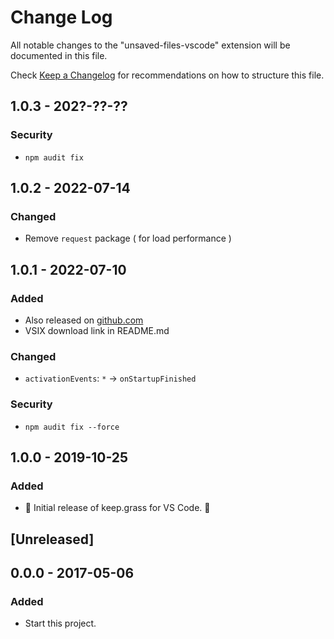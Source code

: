 # Change Log

All notable changes to the "unsaved-files-vscode" extension will be documented in this file.

Check [Keep a Changelog](http://keepachangelog.com/) for recommendations on how to structure this file.

## 1.0.3 - 202?-??-??

### Security

- `npm audit fix`

## 1.0.2 - 2022-07-14

### Changed

- Remove `request` package ( for load performance )

## 1.0.1 - 2022-07-10

### Added

- Also released on [github.com](https://github.com/wraith13/keep-grass-vscode/releases)
- VSIX download link in README.md

### Changed

- `activationEvents`: `*` -> `onStartupFinished`

### Security

- `npm audit fix --force`

## 1.0.0 - 2019-10-25

### Added

- 🎊 Initial release of keep.grass for VS Code. 🎉

## [Unreleased]

## 0.0.0 - 2017-05-06

### Added

- Start this project.
